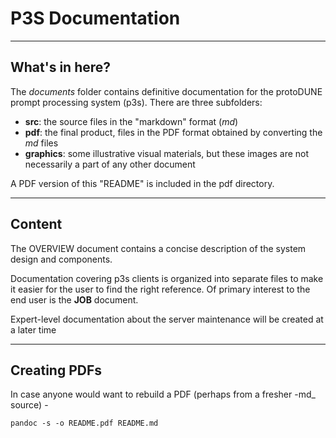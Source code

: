 # P3S Documentation

---

## What's in here?
The *documents* folder contains definitive documentation for the protoDUNE prompt processing system (p3s). There are
three subfolders:
- **src**: the source files in the "markdown" format (_md_)
- **pdf**: the final product, files in the PDF format obtained by converting the _md_ files
- **graphics**: some illustrative visual materials, but these images are not necessarily a part of any other document

A PDF version of this "README" is included in the pdf directory.

---

## Content

The OVERVIEW document contains a concise description of the system design
and components.

Documentation covering p3s clients is organized into separate
files to make it easier for the user to find the right reference.
Of primary interest to the end user is the **JOB** document.

Expert-level documentation about the server maintenance will be created
at a later time

---

## Creating PDFs
In case anyone would want to rebuild a PDF (perhaps from a fresher -md_ source) -

```
pandoc -s -o README.pdf README.md
```

